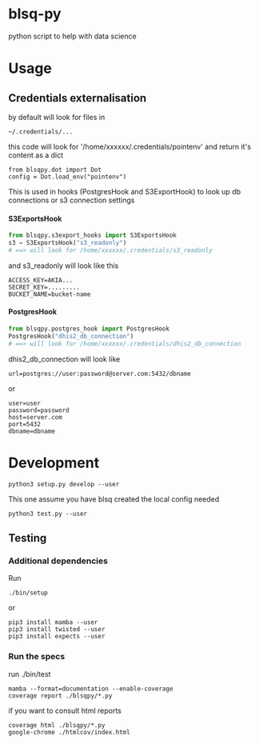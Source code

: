 # blsq-py

python script to help with data science

# Usage

## Credentials externalisation

by default will look for files in

`~/.credentials/...`


this code will look for '/home/xxxxxx/.credentials/pointenv'
and return it's content as a dict
```
from blsqpy.dot import Dot
config = Dot.load_env("pointenv")
```

This is used in hooks (PostgresHook and S3ExportHook)
to look up db connections or s3 connection settings

#### S3ExportsHook

```python
from blsqpy.s3export_hooks import S3ExportsHook
s3 = S3ExportsHook("s3_readonly")
# ==> will look for /home/xxxxxx/.credentials/s3_readonly
```

and s3_readonly will look like this

```
ACCESS_KEY=AKIA...
SECRET_KEY=.........
BUCKET_NAME=bucket-name
```

#### PostgresHook


```python
from blsqpy.postgres_hook import PostgresHook
PostgresHook("dhis2_db_connection")
# ==> will look for /home/xxxxxx/.credentials/dhis2_db_connection
```

dhis2_db_connection will look like
```
url=postgres://user:password@server.com:5432/dbname
```

or

```
user=user
password=password
host=server.com
port=5432
dbname=dbname
```

# Development

```
python3 setup.py develop --user
```

This one assume you have blsq created the local config needed

```
python3 test.py --user
```


## Testing

### Additional dependencies

Run

```
./bin/setup
```
or

```
pip3 install mamba --user
pip3 install twisted --user
pip3 install expects --user
```

### Run the specs

run ./bin/test

```
mamba --format=documentation --enable-coverage
coverage report ./blsqpy/*.py
```

if you want to consult html reports

```
coverage html ./blsqpy/*.py
google-chrome ./htmlcov/index.html
```


